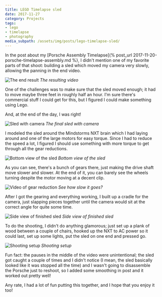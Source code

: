 ```yaml
---
title: LEGO Timelapse sled
date: 2017-11-27
category: Projects
tags:
- lego
- timelapse
- photography
media_subpath: /assets/img/posts/lego-timelapse-sled/
---
```


In the post about my [Porsche Assembly Timelapse](% post_url 2017-11-20-porsche-timelapse-assembly.md %},
I didn't mention one of my favorite parts of that shoot: building a sled which moved my camera very slowly,
allowing the panning in the end video.

![The end result](videoplayback.gif)
_The resulting video_

One of the challenges was to make sure that the sled moved enough; it had to move maybe three feet in
roughly half an hour. I'm sure there's commercial stuff I could get for this, but I figured I could make
something using Lego.

And, at the end of the day, I was right!

![Sled with camera](with-camera.jpg)
_The final sled with camera_

I modeled the sled around the Mindstorms NXT brain which I had laying around and one of the large motors
for easy torque. Since I had to reduce the speed a lot, I figured I should use something with more torque
to get through all the gear reductions.

![Bottom view of the sled](bottom-view.jpg)
_Bottom view of the sled_

As you can see, there's a bunch of gears there, just making the drive shaft move slower and slower. At the
end of it, you can barely see the wheels turning despite the motor moving at a decent clip.

![Video of gear reduction](in-motion.gif)
_See how slow it goes?_

After I got the gearing and everything working, I built up a cradle for the camera, just slapping pieces
together until the camera would sit at the correct angle for quite some time.

![Side view of finished sled](side-view.jpg)
_Side view of finished sled_

To do the shooting, I didn't do anything glamorous; just set up a plank of wood between a couple of chairs,
hooked up the NXT to AC power so it could last, set up some lights, put the sled on one end and pressed go.

![Shooting setup](actual.jpg)
_Shooting setup_

Fun fact: the pauses in the middle of the video were unintentional; the sled got caught a couple of times
and I didn't notice (I mean, the sled basically looked like it was stopped all the time) and I wasn't going
to disassemble the Porsche just to reshoot, so I added some smoothing in post and it worked out pretty well!

Any rate, I had a lot of fun putting this together, and I hope that you enjoy it too!